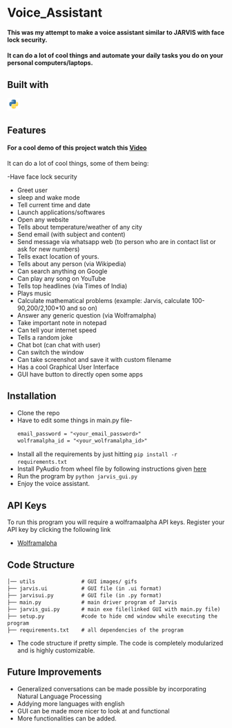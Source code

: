 # Voice_Assistant
#### This was my attempt to make a voice assistant similar to JARVIS with face lock security.
#### It can do a lot of cool things and automate your daily tasks you do on your personal computers/laptops.

## Built with

<code><img height="30" src="https://raw.githubusercontent.com/github/explore/80688e429a7d4ef2fca1e82350fe8e3517d3494d/topics/python/python.png"></code>

## Features

#### For a cool demo of this project watch this [Video]()

It can do a lot of cool things, some of them being:

-Have face lock security
- Greet user
- sleep and wake mode
- Tell current time and date
- Launch applications/softwares 
- Open any website
- Tells about temperature/weather of any city
- Send email (with subject and content)
- Send message via whatsapp web (to person who are in contact list or ask for new numbers)
- Tells exact location of yours.
- Tells about any person (via Wikipedia)
- Can search anything on Google 
- Can play any song on YouTube
- Tells top headlines (via Times of India)
- Plays music
- Calculate mathematical problems (example: Jarvis, calculate 100-90,200/2,100*10 and so on)
- Answer any generic question (via Wolframalpha)
- Take important note in notepad
- Can tell your internet speed
- Tells a random joke
- Chat bot (can chat with user)
- Can switch the window
- Can take screenshot and save it with custom filename
- Has a cool Graphical User Interface
- GUI have button to directly open some apps

## Installation

- Clone the repo
- Have to edit some things in main.py file-
    ```email = "<your_email>"
    email_password = "<your_email_password>"
    wolframalpha_id = "<your_wolframalpha_id>"
- Install all the requirements by just hitting ``` pip install -r requirements.txt ```
- Install PyAudio from wheel file by following instructions given [here](https://stackoverflow.com/a/55630212)
- Run the program by ``` python jarvis_gui.py ```
- Enjoy the voice assistant.

## API Keys
To run this program you will require a wolframaalpha API keys. Register your API key by clicking the following link

- [Wolframalpha](https://www.wolframalpha.com/)

## Code Structure


    │── utils               # GUI images/ gifs
    ├── jarvis.ui           # GUI file (in .ui format)
    ├── jarvisui.py         # GUI file (in .py format)
    ├── main.py             # main driver program of Jarvis
    ├── jarvis_gui.py       # main exe file(linked GUI with main.py file)
    ├── setup.py            #code to hide cmd window while executing the program
    ├── requirements.txt    # all dependencies of the program

- The code structure if pretty simple. The code is completely modularized and is highly customizable.

## Future Improvements
- Generalized conversations can be made possible by incorporating Natural Language Processing
- Addying more languages with english
- GUI can be made more nicer to look at and functional
- More functionalities can be added.
